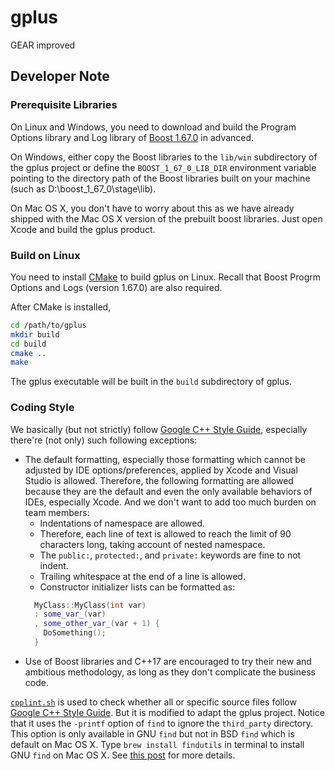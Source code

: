 # gplus
GEAR improved

## Developer Note

### Prerequisite Libraries

On Linux and Windows, you need to download and build the Program Options library and Log library of [Boost 1.67.0](https://dl.bintray.com/boostorg/release/1.67.0/source/) in advanced. 

On Windows, either copy the Boost libraries to the `lib/win` subdirectory of the gplus project or define the `BOOST_1_67_0_LIB_DIR` environment variable pointing to the directory path of the Boost libraries built on your machine (such as D:\boost_1_67_0\stage\lib).

On Mac OS X, you don't have to worry about this as we have already shipped with the Mac OS X version of the prebuilt boost libraries. Just open Xcode and build the gplus product.

### Build on Linux

You need to install [CMake](https://cmake.org/) to build gplus on Linux. Recall that Boost Progrm Options and Logs (version 1.67.0) are also required.

After CMake is installed,

```bash
cd /path/to/gplus
mkdir build
cd build
cmake ..
make
```

The gplus executable will be built in the `build` subdirectory of gplus.

### Coding Style

We basically (but not strictly) follow [Google C++ Style Guide](https://google.github.io/styleguide/cppguide.html), especially there're (not only) such following exceptions:

- The default formatting, especially those formatting which cannot be adjusted by IDE options/preferences, applied by Xcode and Visual Studio is allowed. Therefore, the following formatting are allowed because they are the default and even the only available behaviors of IDEs, especially Xcode. And we don't want to add too much burden on team members:
  - Indentations of namespace are allowed.
  - Therefore, each line of text is allowed to reach the limit of 90 characters long, taking account of nested namespace.
  - The `public:`, `protected:`, and `private:` keywords are fine to not indent.
  - Trailing whitespace at the end of a line is allowed.
  - Constructor initializer lists can be formatted as:
  ```c++
    MyClass::MyClass(int var)
    : some_var_(var)
    , some_other_var_(var + 1) {
      DoSomething();
    }
  ```
- Use of Boost libraries and C++17 are encouraged to try their new and ambitious methodology, as long as they don't complicate the business code.

[`cpplint.sh`](https://github.com/gc5k/gplus/blob/master/cpplint.sh) is used to check whether all or specific source files follow [Google C++ Style Guide](https://google.github.io/styleguide/cppguide.html). But it is modified to adapt the gplus project. Notice that it uses the `-printf` option of `find` to ignore the `third_party` directory. This option is only available in GNU `find` but not in BSD `find` which is default on Mac OS X. Type `brew install findutils` in terminal to install GNU `find` on Mac OS X. See [this post](https://superuser.com/a/293200/95715) for more details.
